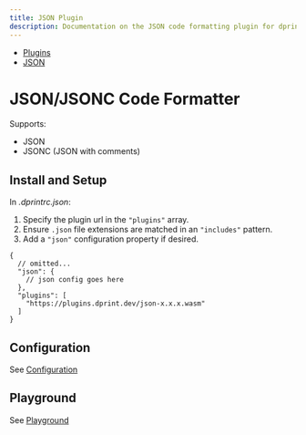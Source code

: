 ```yaml
---
title: JSON Plugin
description: Documentation on the JSON code formatting plugin for dprint.
---
```


<nav class="breadcrumb" aria-label="breadcrumbs">
  <ul>
    <li><a href="/plugins">Plugins</a></li>
    <li><a href="/plugins/json">JSON</a></li>
  </ul>
</nav>

# JSON/JSONC Code Formatter

Supports:

- JSON
- JSONC (JSON with comments)

## Install and Setup

In _.dprintrc.json_:

1. Specify the plugin url in the `"plugins"` array.
2. Ensure `.json` file extensions are matched in an `"includes"` pattern.
3. Add a `"json"` configuration property if desired.

```jsonc
{
  // omitted...
  "json": {
    // json config goes here
  },
  "plugins": [
    "https://plugins.dprint.dev/json-x.x.x.wasm"
  ]
}
```

## Configuration

See [Configuration](/plugins/json/config)

## Playground

See [Playground](https://dprint.dev/playground#language/json)

